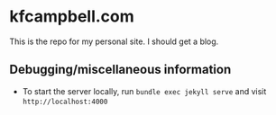 # kfcampbell.com

This is the repo for my personal site. I should get a blog.

## Debugging/miscellaneous information

- To start the server locally, run `bundle exec jekyll serve` and visit `http://localhost:4000`